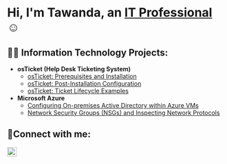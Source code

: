 <h1>Hi, I'm Tawanda, an <a href="https://linkedin.com/in/Josh">IT Professional</a>☺</h1>

<h2>👨‍💻 Information Technology Projects:</h2>

- <b>osTicket (Help Desk Ticketing System)</b>
  - [osTicket: Prerequisites and Installation](https://github.com/GRUBBST/osticket-prereqs)
  - [osTicket: Post-Installation Configuration](https://github.com/GRUBBST/post-install-config)
  - [osTicket: Ticket Lifecycle Examples](https://github.com/GRUBBST/ticket-lifecycle)
- <b>Microsoft Azure</b>
  - [Configuring On-premises Active Directory within Azure VMs](https://github.com/GRUBBST/configure-ad)
  - [Network Security Groups (NSGs) and Inspecting Network Protocols](https://github.com/GRUBBST/azure-network-protocols)

<h2>🤳Connect with me:</h2>


[<img align="left" alt="GRUBBST | LinkedIn" width="22px" src="https://cdn.jsdelivr.net/npm/simple-icons@v3/icons/linkedin.svg" />][linkedin]



[linkedin]: https://linkedin.com/in/NAME

